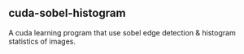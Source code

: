 ## cuda-sobel-histogram

A cuda learning program that use sobel edge detection & histogram statistics of images.
